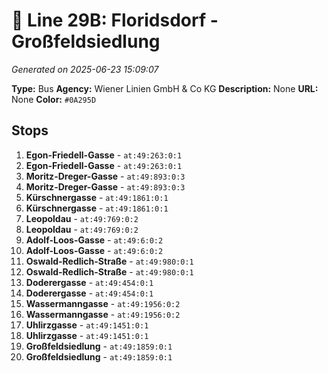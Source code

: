 # 🚌 Line 29B: Floridsdorf - Großfeldsiedlung

*Generated on 2025-06-23 15:09:07*

**Type:** Bus
**Agency:** Wiener Linien GmbH & Co KG
**Description:** None
**URL:** None
**Color:** `#0A295D`

## Stops

1. **Egon-Friedell-Gasse** - `at:49:263:0:1`
2. **Egon-Friedell-Gasse** - `at:49:263:0:1`
3. **Moritz-Dreger-Gasse** - `at:49:893:0:3`
4. **Moritz-Dreger-Gasse** - `at:49:893:0:3`
5. **Kürschnergasse** - `at:49:1861:0:1`
6. **Kürschnergasse** - `at:49:1861:0:1`
7. **Leopoldau** - `at:49:769:0:2`
8. **Leopoldau** - `at:49:769:0:2`
9. **Adolf-Loos-Gasse** - `at:49:6:0:2`
10. **Adolf-Loos-Gasse** - `at:49:6:0:2`
11. **Oswald-Redlich-Straße** - `at:49:980:0:1`
12. **Oswald-Redlich-Straße** - `at:49:980:0:1`
13. **Doderergasse** - `at:49:454:0:1`
14. **Doderergasse** - `at:49:454:0:1`
15. **Wassermanngasse** - `at:49:1956:0:2`
16. **Wassermanngasse** - `at:49:1956:0:2`
17. **Uhlirzgasse** - `at:49:1451:0:1`
18. **Uhlirzgasse** - `at:49:1451:0:1`
19. **Großfeldsiedlung** - `at:49:1859:0:1`
20. **Großfeldsiedlung** - `at:49:1859:0:1`